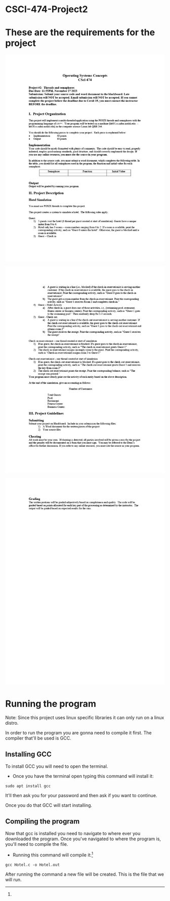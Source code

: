 # CSCI-474-Project2



# These are the requirements for the project
<p align="center">
  <img src="Documents/project_2_2023_Fall_pg1.png" width="688" />
</p>

<p align="center">
  <img src="Documents/project_2_2023_Fall_pg2.png" width="688" />
</p>

<p align="center">
  <img src="Documents/project_2_2023_Fall_pg3.png" width="688" />
</p>

# Running the program
Note: Since this project uses linux specific libraries it can only run on a linux distro.

In order to run the program you are gonna need to compile it first. The compiler that'll be used is GCC.

## Installing GCC
To install GCC you will need to open the terminal.

* Once you have the terminal open typing this command will install it:
```
sudo apt install gcc
```
It'll then ask you for your password and then ask if you want to continue.

Once you do that GCC will start installing.

## Compiling the program
Now that gcc is installed you need to navigate to where ever you downloaded the program. Once you've navigated to where the program is, you'll need to compile the file.

* Running this command will compile it:[^1]
```
gcc Hotel.c -o Hotel.out
```
[^1]: 
After running the command a new file will be created. This is the file that we will run.


